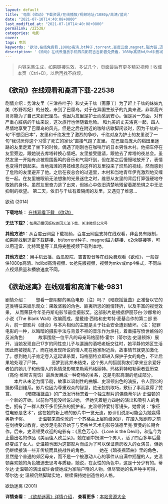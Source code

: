 ```yaml
---
layout: default
title: '电影《欲动》下载资源/在线播放/视频地址/1080p/高清/蓝光'
date: "2021-07-10T14:40:08+0800"
last_modified_at: "2021-07-10T14:40:08+0800"
permalink: /22538/
categories: 电影
cover:
tags: 电影
keywords: '欲动,在线免费看,1080p高清,bt种子,torrent,百度云盘,magnet,磁力链,迅雷下载资源'
description: '《欲动》在线云播放手机西瓜影院吉吉影音免费看，1080p高清bd/hd未删减完整版和tc抢先枪版，mkv/mp4格式，附带bt/torrent种子、magnet/磁力链、百度云盘、网盘资源迅雷下载链接'
---
```


>内容采集生成，如果链接失效，多试几个，页面最后有更多精彩视频！收藏本页（Ctrl+D)，以后再找不麻烦。


## 《欲动》在线观看和高清下载-22538

剧情介绍：势津友里（三津谷叶子）和丈夫千纮（斋藤工）为了赶上千纮的妹妹九美（杉野希妃）的分娩，来到了巴厘岛。对于在异国生孩子的九美来说，非常高兴哥哥能为了自己来到巴厘岛，也因为友里是护士而感到安心。但是另一方面，对有严重心脏病的千纮来说，这次旅行也伴随着危险。   和九美的丈夫洛克一起，四人尽情地享受了巴厘岛的风光。但是之后在附近的咖啡店歇脚闲谈时，因为千纮的一句“不想回日本”，友里和千纮发生了激烈的争吵，千纮对身为护士的友里说了一句“我讨厌你这个习惯了死亡的家伙”直接气跑了友里。   在巴厘岛庞大的稻田里迷路的友里走累了坐下的时候，偶遇了刚刚也在咖啡厅的日本男性木村。他把车停在友里旁边，跟她说去库塔转换心情吧。友里接受邀请，跟他去了库塔的夜总会。虽然友里一开始有点被周围轰鸣的音乐和气氛吓到，但在那之后慢慢地放开了，表情也变得开朗起来。当地海滩的男妓维恩向这样的友里投来了炽热的视线，然而感到了危险的友里避开了他。之后在夜总会的过道里，木村和当地青年伊克激烈地交缠在一起。在友里被眼前无法想象的光景迷住之时，维恩从友里的背后打算强硬地夺取她的身体。虽然友里奋力逃了出来，但她心中依旧清楚地残留着那恐惧之中无法抑制的欲望。   第二天，依旧与千纮有着隔阂的友里，又遇见了维恩…


欲动 (2014)

**下载地址**： [在线观看下载 《欲动》](https://www.btbtdy.me/btdy/dy414.html) 


**无法下载?**：`如果迅雷因版权原因无法下载，关注微信公众号 `

**其他方法1**：从百度云网盘下载视频，百度云网盘支持在线观看，非会员有限制，如果能找到迅雷下载链接、bt/torrent种子、magnet磁力链接、e2dk链接等，可以用迅雷、比特彗星等工具将完整视频下载到本地。

**其他方法2**：用手机云播、西瓜影院、吉吉影音等在线免费观看《欲动》，一般提供1080p高清、hd/bd高清视频、tc抢先版视频，视频为mkv或mp4格式，不同站点视频质量和播放速度不同。


## 《欲劫迷离》在线观看和高清下载-9831

剧情介绍：　　想看一部阴郁的黑色电影（注）吗？《暗夜摇篮曲》正准备以它的这类特征来娱乐观众：果敢坚毅的角色、匪夷所思的剧情转折，以及丰富的视觉效果， 从而荣获今年圣丹斯电影节最佳摄影奖。这部影片是根据伊丽莎白·沙娜希的小说《The Blank Wall》改编而成，是戴维·西格和史考特·麦基合作的第二部 影片，前一部影片《缝合》与本片相似的主题是关于社会安全遭到破坏。（注：犯罪电影的一种，以晦暗的摄影手法与背景不祥的音乐作为烘托，着重描写愤世嫉俗的反派角色）  　　故事围绕一位平凡的母亲玛格丽特·霍尔（蒂尔达·史温顿饰）展开，当她发现自己17岁的同性恋儿子与邋遢的酒吧老板交往时，她平静的郊区生活因此而被搅乱了。而在她发现所说的情人死在她家附近后，故事情节就更加激化了。想到她儿子肯定卷入这起谋杀案，玛格丽特立即进入保护子女的角色，不计后果地处理了尸体。  　　恶梦到此并未结束，这个男人的狐朋狗友们拿来业余爱好者拍的她儿子和他情人的色情录影带来勒索玛格丽特。玛格莉特和勒索者亚历克（高伦·维斯吉克饰）最后发展成一种奇特的关系，这是电影高潮的组成部分。  　　本片从未沦为情节剧，故事以讽刺性的曲解、史温顿出色的演技，令人回忆的摄影得到维系。影片也因为尊重观众的智慧，绝无投机取巧，敷衍了事而赢得了赞赏。  　　《暗夜摇篮曲》的广泛发行标志着一个独立制片的偶像蒂尔达·史温顿的一个新的开始。以前你可能没听说过她， 但她凭着魅力四射的演出和吸引人的角色，拥有了一群人数不多但狂热的拥护者。史温顿钟爱特写镜头，她曾说：“象征性电影是艺术”，这在她的新上映的影片中一览无遗，影评们说那可能会为她赢得奥斯卡奖。  　　史温顿来自伦敦的一个苏格兰上层阶级家庭，在踏入戏剧界之前在剑桥受过教育。她涉足电影界始于与英格兰艺术电影导演德里克·贾曼的长期合作。后来，史温顿受欢迎的电影有：《黑色芳心》、《Love is the Devil》，和迄今为止最出名的作品《美丽佳人欧兰朵》。她在剧中扮演一个男人，活了四百多年后最终变成了女人。史温顿也因为这部影片而成为了可以保证票房收入的女演员，但她仍继续接演一些非传统而具挑战性的角色。  　　她在《暗夜摇篮曲》里的角色，显然是个普通的郊区母亲，而不是一个被激动人心的事件从自满中摇醒的人。史温顿喜欢她的角色被迫去思考与质疑，她说，在女性的角色中，这是十分少有的。蒂尔达·史温顿的演出或许会使她成为家喻户晓的人物，但尽管她的名声唾手可得，蒂尔达·史 温顿仍然脚踏实地，继续保持她创造性的人格。


欲劫迷离 (2001)

**详情查看**： [《欲劫迷离》详情介绍](/movie/9831/)， **查看更多**：[本站资源大全](/movie/t/all/)

